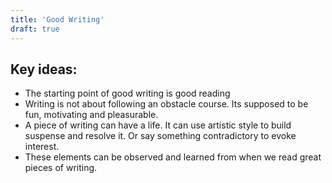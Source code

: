 ```yaml
---
title: 'Good Writing'
draft: true
---
```

## Key ideas:
* The starting point of good writing is good reading
* Writing is not about following an obstacle course. Its supposed to be fun, motivating  and pleasurable.
* A piece of writing can have a life. It can use artistic style to build suspense and resolve it. Or say something contradictory to evoke interest.
* These elements can be observed and learned from when we read great pieces of writing.
